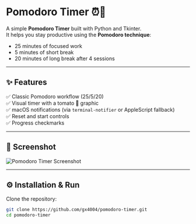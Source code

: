 # Pomodoro Timer ⏰🍅

A simple **Pomodoro Timer** built with Python and Tkinter.  
It helps you stay productive using the **Pomodoro technique**:  

- 25 minutes of focused work  
- 5 minutes of short break  
- 20 minutes of long break after 4 sessions  

---

## ✨ Features
✅ Classic Pomodoro workflow (25/5/20)  
✅ Visual timer with a tomato 🍅 graphic  
✅ macOS notifications (via `terminal-notifier` or AppleScript fallback)  
✅ Reset and start controls  
✅ Progress checkmarks  

---

## 📸 Screenshot
![Pomodoro Timer Screenshot](screenshots/screenshot.png)

---

## ⚙️ Installation & Run

Clone the repository:
```bash
git clone https://github.com/gx4004/pomodoro-timer.git
cd pomodoro-timer
